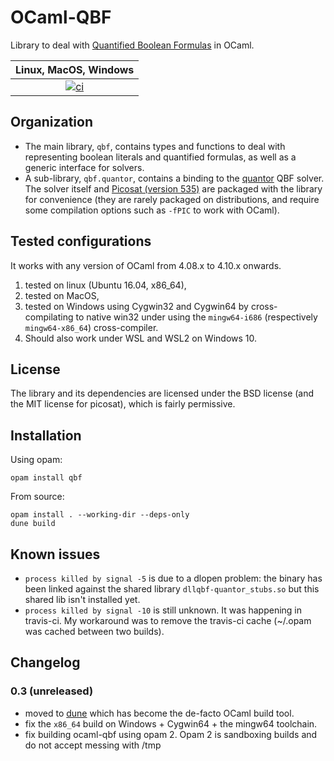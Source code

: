 # OCaml-QBF

Library to deal with [Quantified Boolean Formulas](https://en.wikipedia.org/wiki/True_quantified_Boolean_formula)
in OCaml.

|                                                        Linux, MacOS, Windows                                                         |
| :----------------------------------------------------------------------------------------------------------------------------------: |
| [![ci](https://github.com/c-cube/ocaml-qbf/workflows/ci/badge.svg)](https://github.com/c-cube/ocaml-qbf/actions?query=workflow%3Aci) |

## Organization

- The main library, `qbf`, contains types and functions to deal with
  representing boolean literals and quantified formulas, as well as
  a generic interface for solvers.
- A sub-library, `qbf.quantor`, contains a
  binding to the [quantor](http://fmv.jku.at/quantor/) QBF solver. The solver
  itself and [Picosat (version 535)](http://fmv.jku.at/picosat/) are packaged with
  the library for convenience (they are rarely packaged on distributions, and
  require some compilation options such as `-fPIC` to work with OCaml).

## Tested configurations

It works with any version of OCaml from 4.08.x to 4.10.x onwards.

1. tested on linux (Ubuntu 16.04, x86_64),
2. tested on MacOS,
3. tested on Windows using Cygwin32 and Cygwin64 by cross-compilating to
   native win32 under using the `mingw64-i686` (respectively `mingw64-x86_64`)
   cross-compiler.
4. Should also work under WSL and WSL2 on Windows 10.

## License

The library and its dependencies are licensed under the BSD license
(and the MIT license for picosat), which is fairly permissive.

## Installation

Using opam:

    opam install qbf

From source:

    opam install . --working-dir --deps-only
    dune build

## Known issues

* `process killed by signal -5` is due to a dlopen problem: the binary has been
  linked against the shared library `dllqbf-quantor_stubs.so` but this shared
  lib isn't installed yet.
* `process killed by signal -10` is still unknown. It was happening in
  travis-ci. My workaround was to remove the travis-ci cache (~/.opam was
  cached between two builds).

## Changelog

### 0.3 (unreleased)

- moved to [dune](https://github.com/ocaml/dune) which has become the
  de-facto OCaml build tool.
- fix the `x86_64` build on Windows + Cygwin64 + the mingw64 toolchain.
- fix building ocaml-qbf using opam 2. Opam 2 is sandboxing builds and
  do not accept messing with /tmp
